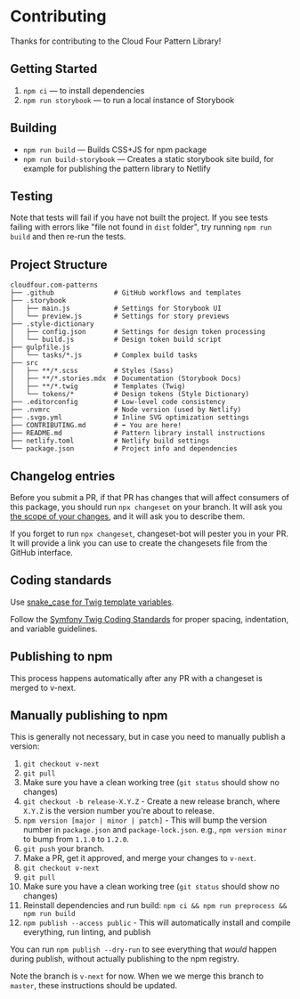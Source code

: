 # Contributing

Thanks for contributing to the Cloud Four Pattern Library!

## Getting Started

1. `npm ci` — to install dependencies
1. `npm run storybook` — to run a local instance of Storybook

## Building

- `npm run build` — Builds CSS+JS for npm package
- `npm run build-storybook` — Creates a static storybook site build, for example for publishing the pattern library to Netlify

## Testing

Note that tests will fail if you have not built the project. If you see tests failing with errors like "file not found in `dist` folder", try running `npm run build` and then re-run the tests.

## Project Structure

```
cloudfour.com-patterns
├── .github               # GitHub workflows and templates
├── .storybook
│   ├── main.js           # Settings for Storybook UI
│   └── preview.js        # Settings for story previews
├── .style-dictionary
│   ├── config.json       # Settings for design token processing
│   └── build.js          # Design token build script
├── gulpfile.js
│   └── tasks/*.js        # Complex build tasks
├── src
│   ├── **/*.scss         # Styles (Sass)
│   ├── **/*.stories.mdx  # Documentation (Storybook Docs)
│   ├── **/*.twig         # Templates (Twig)
│   └── tokens/*          # Design tokens (Style Dictionary)
├── .editorconfig         # Low-level code consistency
├── .nvmrc                # Node version (used by Netlify)
├── .svgo.yml             # Inline SVG optimization settings
├── CONTRIBUTING.md       # ⬅️ You are here!
├── README.md             # Pattern library install instructions
├── netlify.toml          # Netlify build settings
└── package.json          # Project info and dependencies
```

## Changelog entries

Before you submit a PR, if that PR has changes that will affect consumers of this package, you should run `npx changeset` on your branch. It will ask you [the scope of your changes](https://semver.org/#summary), and it will ask you to describe them.

If you forget to run `npx changeset`, changeset-bot will pester you in your PR. It will provide a link you can use to create the changesets file from the GitHub interface.

## Coding standards

Use [snake_case for Twig template variables](https://symfony.com/doc/current/best_practices.html#use-snake-case-for-template-names-and-variables).

Follow the [Symfony Twig Coding Standards](https://twig.symfony.com/doc/3.x/coding_standards.html) for proper spacing, indentation, and variable guidelines.

## Publishing to npm

This process happens automatically after any PR with a changeset is merged to v-next.

## Manually publishing to npm

This is generally not necessary, but in case you need to manually publish a version:

1. `git checkout v-next`
1. `git pull`
1. Make sure you have a clean working tree (`git status` should show no changes)
1. `git checkout -b release-X.Y.Z` - Create a new release branch, where `X.Y.Z` is the version number you're about to release.
1. `npm version [major | minor | patch]` - This will bump the version number in `package.json` and `package-lock.json`. e.g., `npm version minor` to bump from `1.1.0` to `1.2.0`.
1. `git push` your branch.
1. Make a PR, get it approved, and merge your changes to `v-next`.
1. `git checkout v-next`
1. `git pull`
1. Make sure you have a clean working tree (`git status` should show no changes)
1. Reinstall dependencies and run build: `npm ci && npm run preprocess && npm run build`
1. `npm publish --access public` - This will automatically install and compile everything, run linting, and publish

You can run `npm publish --dry-run` to see everything that _would_ happen during publish, without actually publishing to the npm registry.

Note the branch is `v-next` for now. When we we merge this branch to `master`, these instructions should be updated.
